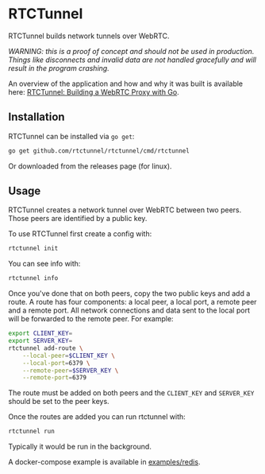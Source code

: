 # RTCTunnel

RTCTunnel builds network tunnels over WebRTC.

_WARNING: this is a proof of concept and should not be used in production. Things like disconnects and invalid data are not handled gracefully and will result in the program crashing._

An overview of the application and how and why it was built is available here: [RTCTunnel: Building a WebRTC Proxy with Go](http://www.doxsey.net/blog/rtctunnel--building-a-webrtc-proxy-with-go).

## Installation

RTCTunnel can be installed via `go get`:

```bash
go get github.com/rtctunnel/rtctunnel/cmd/rtctunnel
```

Or downloaded from the releases page (for linux).

## Usage

RTCTunnel creates a network tunnel over WebRTC between two peers. Those peers are identified by a public key. 

To use RTCTunnel first create a config with:

```bash
rtctunnel init
```

You can see info with:

```bash
rtctunnel info
```

Once you've done that on both peers, copy the two public keys and add a route. A route has four components: a local peer, a local port, a remote peer and a remote port. All network connections and data sent to the local port will be forwarded to the remote peer. For example:

```bash
export CLIENT_KEY=
export SERVER_KEY=
rtctunnel add-route \
    --local-peer=$CLIENT_KEY \
    --local-port=6379 \
    --remote-peer=$SERVER_KEY \
    --remote-port=6379
```

The route must be added on both peers and the `CLIENT_KEY` and `SERVER_KEY` should be set to the peer keys.

Once the routes are added you can run rtctunnel with:

```bash
rtctunnel run
```

Typically it would be run in the background.

A docker-compose example is available in [examples/redis](https://github.com/rtctunnel/rtctunnel/tree/master/examples/redis).
